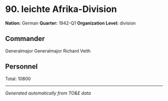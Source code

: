# 90. leichte Afrika-Division

**Nation:** German
**Quarter:** 1942-Q1
**Organization Level:** division

## Commander

Generalmajor Generalmajor Richard Veith

## Personnel

Total: 10800

---
*Generated automatically from TO&E data*
